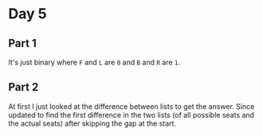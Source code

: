 # Day 5

## Part 1

It's just binary where `F` and `L` are `0` and `B` and `R` are `1`.

## Part 2

At first I just looked at the difference between lists to get the answer. Since updated to find the first difference in the two lists (of all possible seats and the actual seats) after skipping the gap at the start.
